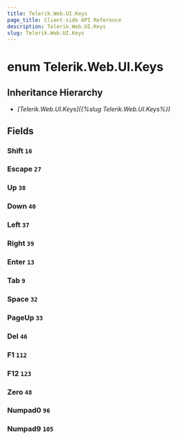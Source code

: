 ```yaml
---
title: Telerik.Web.UI.Keys
page_title: Client-side API Reference
description: Telerik.Web.UI.Keys
slug: Telerik.Web.UI.Keys
---
```


# enum Telerik.Web.UI.Keys

## Inheritance Hierarchy

* *[Telerik.Web.UI.Keys]({%slug Telerik.Web.UI.Keys%})*

## Fields

### Shift `16`

### Escape `27`

### Up `38`

### Down `40`

### Left `37`

### Right `39`

### Enter `13`

### Tab `9`

### Space `32`

### PageUp `33`

### Del `46`

### F1 `112`

### F12 `123`

### Zero `48`

### Numpad0 `96`

### Numpad9 `105`


